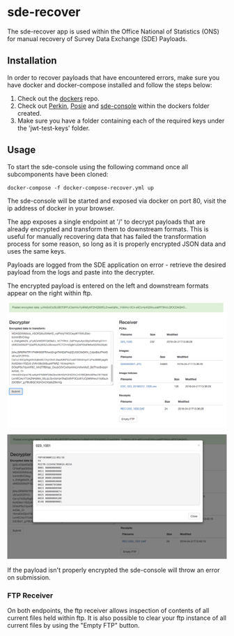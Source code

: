 # sde-recover

The sde-recover app is used within the Office National of Statistics (ONS) for manual recovery of Survey Data Exchange (SDE) Payloads.

## Installation

In order to recover payloads that have encountered errors, make sure you have docker and docker-compose installed and follow the steps below:

1. Check out the [dockers](https://github.com/ONSdigital/dockers) repo.
2. Check out [Perkin](https://github.com/ONSdigital/perkin), [Posie](https://github.com/ONSdigital/posie) and [sde-console](https://github.com/ONSdigital/sde-console) within the dockers folder created.
3. Make sure you have a folder containing each of the required keys under the 'jwt-test-keys' folder.

## Usage

To start the sde-console using the following command once all subcomponents have been cloned:

	docker-compose -f docker-compose-recover.yml up

The sde-console will be started and exposed via docker on port 80, visit the ip address of docker in your browser. 

The app exposes a single endpoint at '/' to decrypt payloads that are already encrypted and transform them to downstream formats. This is useful for manually recovering data that has failed the transformation process for some reason, so long as it is properly encrypted JSON data and uses the same keys. 

Payloads are logged from the SDE application on error - retrieve the desired payload from the logs and paste into the decrypter.

The encrypted payload is entered on the left and downstream formats appear on the right within ftp.

![Encrypted Submitter](images/encrypted.png)

![Encrypted File View](images/fileview.png)

If the payload isn't properly encrypted the sde-console will throw an error on submission.

### FTP Receiver

On both endpoints, the ftp receiver allows inspection of contents of all current files held within ftp. It is also possible to clear your ftp instance of all current files by using the "Empty FTP" button.